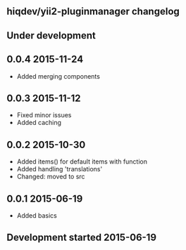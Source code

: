 hiqdev/yii2-pluginmanager changelog
-----------------------------------

## Under development


## 0.0.4 2015-11-24

- Added merging components

## 0.0.3 2015-11-12

- Fixed minor issues
- Added caching

## 0.0.2 2015-10-30

- Added items() for default items with function
- Added handling 'translations'
- Changed: moved to src

## 0.0.1 2015-06-19

- Added basics

## Development started 2015-06-19

